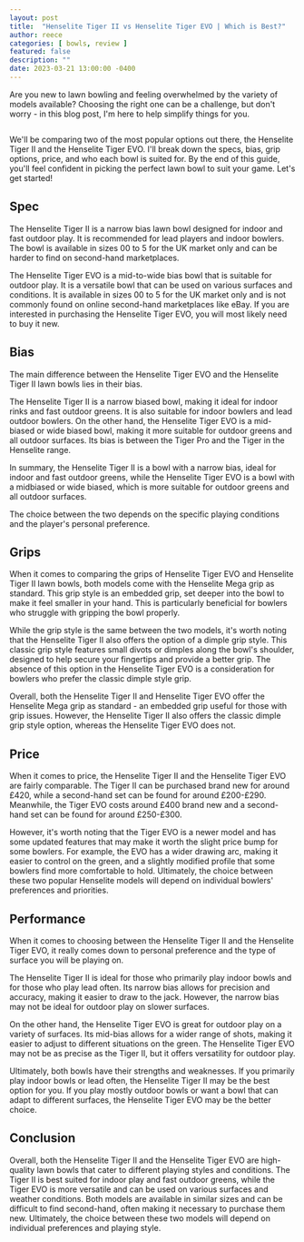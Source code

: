 ```yaml
---
layout: post
title:  "Henselite Tiger II vs Henselite Tiger EVO | Which is Best?"
author: reece
categories: [ bowls, review ]
featured: false
description: ""
date: 2023-03-21 13:00:00 -0400
---
```

    

<!-- wp:paragraph -->
<p xmlns="http://www.w3.org/1999/xhtml">Are you new to lawn bowling and feeling overwhelmed by the variety of models available? Choosing the right one can be a challenge, but don't worry - in this blog post, I'm here to help simplify things for you. </p>
<!-- /wp:paragraph -->

<!-- wp:image {"id":1966,"sizeSlug":"large","linkDestination":"none"} -->
<figure class="wp-block-image size-large"><img src="/img/posts/henselite-tiger-ii-vs-henselite-tiger-evo-1024x576.jpg" alt="" class="wp-image-1966"/></figure>
<!-- /wp:image -->

<!-- wp:paragraph -->
<p>We'll be comparing two of the most popular options out there, the Henselite Tiger II and the Henselite Tiger EVO. I'll break down the specs, bias, grip options, price, and who each bowl is suited for. By the end of this guide, you'll feel confident in picking the perfect lawn bowl to suit your game. Let's get started!</p>
<!-- /wp:paragraph -->

<!-- wp:heading -->
<h2>Spec</h2>
<!-- /wp:heading -->

<!-- wp:block {"ref":2728} /-->

<!-- wp:paragraph -->
<p>The Henselite Tiger II is a narrow bias lawn bowl designed for indoor and fast outdoor play. It is recommended for lead players and indoor bowlers. The bowl is available in sizes 00 to 5 for the UK market only and can be harder to find on second-hand marketplaces.</p>
<!-- /wp:paragraph -->

<!-- wp:block {"ref":2723} /-->

<!-- wp:paragraph -->
<p>The Henselite Tiger EVO is a mid-to-wide bias bowl that is suitable for outdoor play. It is a versatile bowl that can be used on various surfaces and conditions. It is available in sizes 00 to 5 for the UK market only and is not commonly found on online second-hand marketplaces like eBay. If you are interested in purchasing the Henselite Tiger EVO, you will most likely need to buy it new.</p>
<!-- /wp:paragraph -->

<!-- wp:heading -->
<h2>Bias</h2>
<!-- /wp:heading -->

<!-- wp:paragraph -->
<p>The main difference between the Henselite Tiger EVO and the Henselite Tiger II lawn bowls lies in their bias. </p>
<!-- /wp:paragraph -->

<!-- wp:block {"ref":2831} /-->

<!-- wp:paragraph -->
<p>The Henselite Tiger II is a narrow biased bowl, making it ideal for indoor rinks and fast outdoor greens. It is also suitable for indoor bowlers and lead outdoor bowlers. On the other hand, the Henselite Tiger EVO is a mid-biased or wide biased bowl, making it more suitable for outdoor greens and all outdoor surfaces. Its bias is between the Tiger Pro and the Tiger in the Henselite range.</p>
<!-- /wp:paragraph -->

<!-- wp:paragraph -->
<p>In summary, the Henselite Tiger II is a bowl with a narrow bias, ideal for indoor and fast outdoor greens, while the Henselite Tiger EVO is a bowl with a midbiased or wide biased, which is more suitable for outdoor greens and all outdoor surfaces. </p>
<!-- /wp:paragraph -->

<!-- wp:block {"ref":2838} /-->

<!-- wp:paragraph -->
<p>The choice between the two depends on the specific playing conditions and the player's personal preference.</p>
<!-- /wp:paragraph -->

<!-- wp:heading -->
<h2>Grips</h2>
<!-- /wp:heading -->

<!-- wp:paragraph -->
<p>When it comes to comparing the grips of Henselite Tiger EVO and Henselite Tiger II lawn bowls, both models come with the Henselite Mega grip as standard. This grip style is an embedded grip, set deeper into the bowl to make it feel smaller in your hand. This is particularly beneficial for bowlers who struggle with gripping the bowl properly.</p>
<!-- /wp:paragraph -->

<!-- wp:paragraph -->
<p>While the grip style is the same between the two models, it's worth noting that the Henselite Tiger II also offers the option of a dimple grip style. This classic grip style features small divots or dimples along the bowl's shoulder, designed to help secure your fingertips and provide a better grip. The absence of this option in the Henselite Tiger EVO is a consideration for bowlers who prefer the classic dimple style grip.</p>
<!-- /wp:paragraph -->

<!-- wp:paragraph -->
<p>Overall, both the Henselite Tiger II and Henselite Tiger EVO offer the Henselite Mega grip as standard - an embedded grip useful for those with grip issues. However, the Henselite Tiger II also offers the classic dimple grip style option, whereas the Henselite Tiger EVO does not.</p>
<!-- /wp:paragraph -->

<!-- wp:heading -->
<h2>Price</h2>
<!-- /wp:heading -->

<!-- wp:paragraph -->
<p>When it comes to price, the Henselite Tiger II and the Henselite Tiger EVO are fairly comparable. The Tiger II can be purchased brand new for around £420, while a second-hand set can be found for around £200-£290. Meanwhile, the Tiger EVO costs around £400 brand new and a second-hand set can be found for around £250-£300.</p>
<!-- /wp:paragraph -->

<!-- wp:paragraph -->
<p>However, it's worth noting that the Tiger EVO is a newer model and has some updated features that may make it worth the slight price bump for some bowlers. For example, the EVO has a wider drawing arc, making it easier to control on the green, and a slightly modified profile that some bowlers find more comfortable to hold. Ultimately, the choice between these two popular Henselite models will depend on individual bowlers' preferences and priorities.</p>
<!-- /wp:paragraph -->

<!-- wp:heading -->
<h2>Performance</h2>
<!-- /wp:heading -->

<!-- wp:paragraph -->
<p>When it comes to choosing between the Henselite Tiger II and the Henselite Tiger EVO, it really comes down to personal preference and the type of surface you will be playing on.</p>
<!-- /wp:paragraph -->

<!-- wp:paragraph -->
<p>The Henselite Tiger II is ideal for those who primarily play indoor bowls and for those who play lead often. Its narrow bias allows for precision and accuracy, making it easier to draw to the jack. However, the narrow bias may not be ideal for outdoor play on slower surfaces.</p>
<!-- /wp:paragraph -->

<!-- wp:paragraph -->
<p>On the other hand, the Henselite Tiger EVO is great for outdoor play on a variety of surfaces. Its mid-bias allows for a wider range of shots, making it easier to adjust to different situations on the green. The Henselite Tiger EVO may not be as precise as the Tiger II, but it offers versatility for outdoor play.</p>
<!-- /wp:paragraph -->

<!-- wp:paragraph -->
<p>Ultimately, both bowls have their strengths and weaknesses. If you primarily play indoor bowls or lead often, the Henselite Tiger II may be the best option for you. If you play mostly outdoor bowls or want a bowl that can adapt to different surfaces, the Henselite Tiger EVO may be the better choice.</p>
<!-- /wp:paragraph -->

<!-- wp:heading -->
<h2>Conclusion</h2>
<!-- /wp:heading -->

<!-- wp:paragraph -->
<p>Overall, both the Henselite Tiger II and the Henselite Tiger EVO are high-quality lawn bowls that cater to different playing styles and conditions. The Tiger II is best suited for indoor play and fast outdoor greens, while the Tiger EVO is more versatile and can be used on various surfaces and weather conditions. Both models are available in similar sizes and can be difficult to find second-hand, often making it necessary to purchase them new. Ultimately, the choice between these two models will depend on individual preferences and playing style.</p>
<!-- /wp:paragraph -->
    